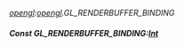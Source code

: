 _[opengl](../../modules/opengl/opengl-module.md):[opengl](../../modules/opengl/opengl-module.md).GL\_RENDERBUFFER\_BINDING_
##### Const GL\_RENDERBUFFER\_BINDING:[Int](../../modules/wonkey/wonkey-types-int.md)
